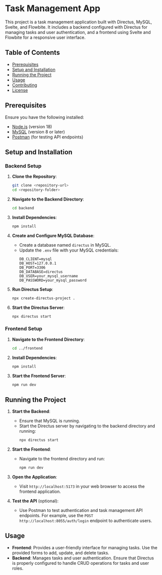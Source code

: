 # Task Management App

This project is a task management application built with Directus, MySQL, Svelte, and Flowbite. It includes a backend configured with Directus for managing tasks and user authentication, and a frontend using Svelte and Flowbite for a responsive user interface.

## Table of Contents

- [Prerequisites](#prerequisites)
- [Setup and Installation](#setup-and-installation)
- [Running the Project](#running-the-project)
- [Usage](#usage)
- [Contributing](#contributing)
- [License](#license)

## Prerequisites

Ensure you have the following installed:

- [Node.js](https://nodejs.org/) (version 18)
- [MySQL](https://www.mysql.com/) (version 8 or later)
- [Postman](https://www.postman.com/downloads/) (for testing API endpoints)

## Setup and Installation

### Backend Setup

1. **Clone the Repository**:
    ```sh
    git clone <repository-url>
    cd <repository-folder>
    ```

2. **Navigate to the Backend Directory**:
    ```sh
    cd backend
    ```

3. **Install Dependencies**:
    ```sh
    npm install
    ```

4. **Create and Configure MySQL Database**:
    - Create a database named `directus` in MySQL.
    - Update the `.env` file with your MySQL credentials:
      ```env
      DB_CLIENT=mysql
      DB_HOST=127.0.0.1
      DB_PORT=3306
      DB_DATABASE=directus
      DB_USER=your_mysql_username
      DB_PASSWORD=your_mysql_password
      ```

5. **Run Directus Setup**:
    ```sh
    npx create-directus-project .
    ```

6. **Start the Directus Server**:
    ```sh
    npx directus start
    ```

### Frontend Setup

1. **Navigate to the Frontend Directory**:
    ```sh
    cd ../frontend
    ```

2. **Install Dependencies**:
    ```sh
    npm install
    ```

3. **Start the Frontend Server**:
    ```sh
    npm run dev
    ```

## Running the Project

1. **Start the Backend**:
    - Ensure that MySQL is running.
    - Start the Directus server by navigating to the backend directory and running:
      ```sh
      npx directus start
      ```

2. **Start the Frontend**:
    - Navigate to the frontend directory and run:
      ```sh
      npm run dev
      ```

3. **Open the Application**:
    - Visit `http://localhost:5173` in your web browser to access the frontend application.

4. **Test the API** (optional):
    - Use Postman to test authentication and task management API endpoints. For example, use the `POST http://localhost:8055/auth/login` endpoint to authenticate users.

## Usage

- **Frontend**: Provides a user-friendly interface for managing tasks. Use the provided forms to add, update, and delete tasks.
- **Backend**: Manages tasks and user authentication. Ensure that Directus is properly configured to handle CRUD operations for tasks and user roles.
